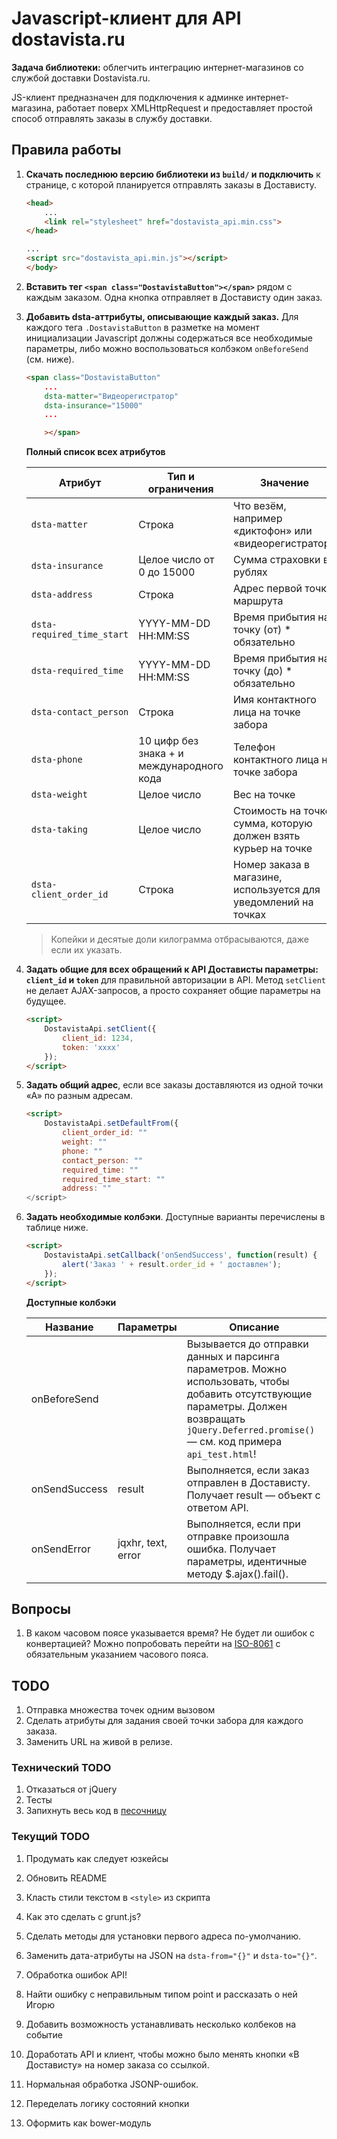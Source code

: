 # Javascript-клиент для API dostavista.ru

**Задача библиотеки:** облегчить интеграцию интернет-магазинов со службой доставки Dostavista.ru.

JS-клиент предназначен для подключения к админке интернет-магазина, работает поверх XMLHttpRequest и предоставляет простой способ отправлять заказы в службу доставки.

## Правила работы

1. **Скачать последнюю версию библиотеки из `build/` и подключить** к странице, с которой планируется отправлять заказы в Достависту.

	```html
	<head>
		...
		<link rel="stylesheet" href="dostavista_api.min.css">
	</head>

	...
	<script src="dostavista_api.min.js"></script>
	</body>
	```

2. **Вставить тег `<span class="DostavistaButton"></span>`** рядом с каждым заказом. Одна кнопка отправляет в Достависту один заказ.

3. **Добавить dsta-аттрибуты, описывающие каждый заказ.** Для каждого тега `.DostavistaButton` в разметке на момент инициализации Javascript должны содержаться все необходимые параметры, либо можно воспользоваться колбэком `onBeforeSend` (см. ниже).

	```html
	<span class="DostavistaButton"
		...
		dsta-matter="Видеорегистратор"
		dsta-insurance="15000"
		...

		></span>
	```

	**Полный список всех атрибутов**

	| Атрибут | Тип и ограничения | Значение |
	|---------|-------------------|----------|
	| `dsta-matter` | Строка | Что везём, например «диктофон» или «видеорегистратор» |
	| `dsta-insurance` | Целое число от 0 до 15000 | Сумма страховки в рублях |
	| `dsta-address` | Строка | Адрес первой точки маршрута |
	| `dsta-required_time_start` | YYYY-MM-DD HH:MM:SS | Время прибытия на точку (от) * обязательно |
	| `dsta-required_time` | YYYY-MM-DD HH:MM:SS | Время прибытия на точку (до) * обязательно |
	| `dsta-contact_person` | Строка | Имя контактного лица на точке забора |
	| `dsta-phone` | 10 цифр без знака + и международного кода | Телефон контактного лица на точке забора |
	| `dsta-weight` | Целое число | Вес на точке | 
	| `dsta-taking` | Целое число | Стоимость на точке: сумма, которую должен взять курьер на точке |
	| `dsta-client_order_id` | Строка | Номер заказа в магазине, используется для уведомлений на точках |


	> Копейки и десятые доли килограмма отбрасываются, даже если их указать.


4. **Задать общие для всех обращений к API Достависты параметры: `client_id` и `token`** для правильной авторизации в API. Метод `setClient` не делает AJAX-запросов, а просто сохраняет общие параметры на будущее.

	```html
	<script>
		DostavistaApi.setClient({
			client_id: 1234,
			token: 'xxxx'
		});
	</script>
	```

5. **Задать общий адрес**, если все заказы доставляются из одной точки «А» по разным адресам.

	```html
	<script>
		DostavistaApi.setDefaultFrom({
			client_order_id: ""
			weight: ""
			phone: ""
			contact_person: ""
			required_time: ""
			required_time_start: ""
			address: ""
	</script>
	```

6. **Задать необходимые колбэки**. Доступные варианты перечислены в таблице ниже.

	```html
	<script>
		DostavistaApi.setCallback('onSendSuccess', function(result) {
			alert('Заказ ' + result.order_id + ' доставлен');
		});
	</script>
	```

	**Доступные колбэки**

	| Название | Параметры | Описание |
	|----------|-----------|----------|
	| onBeforeSend |  | Вызывается до отправки данных и парсинга параметров. Можно использовать, чтобы добавить отсутствующие параметры. Должен возвращать `jQuery.Deferred.promise()` — см. код примера `api_test.html`! |
	| onSendSuccess | result | Выполняется, если заказ отправлен в Достависту. Получает result — объект с ответом API. |
	| onSendError | jqxhr, text, error | Выполняется, если при отправке произошла ошибка. Получает параметры, идентичные методу $.ajax().fail(). |


## Вопросы

1. В каком часовом поясе указывается время? Не будет ли ошибок с конвертацией? Можно попробовать перейти на [ISO-8061](http://ru.wikipedia.org/wiki/ISO_8601) с обязательным указанием часового пояса.


## TODO 
1. Отправка множества точек одним вызовом
2. Сделать атрибуты для задания своей точки забора для каждого заказа.
3. Заменить URL на живой в релизе.


### Технический TODO
1. Отказаться от jQuery
2. Тесты
3. Запихнуть весь код в [песочницу](https://github.com/a-ignatov-parc/requirejs-sandbox)

### Текущий TODO
1. Продумать как следует юзкейсы
2. Обновить README

3. Класть стили текстом в `<style>` из скрипта
4. Как это сделать с grunt.js?


4. Сделать методы для установки первого адреса по-умолчанию.
5. Заменить дата-атрибуты на JSON на `dsta-from="{}"` и `dsta-to="{}"`.

6. Обработка ошибок API!

7. Найти ошибку с неправильным типом point и рассказать о ней Игорю

12. Добавить возможность устанавливать несколько колбеков на событие

13. Доработать API и клиент, чтобы можно было менять кнопки «В Достависту» на номер заказа со ссылкой.

14. Нормальная обработка JSONP-ошибок.
15. Переделать логику состояний кнопки

16. Оформить как bower-модуль